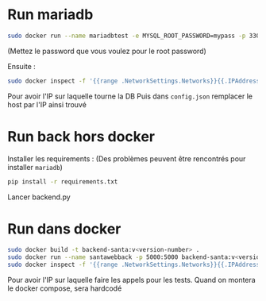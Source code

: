 # Run mariadb
```sh
sudo docker run --name mariadbtest -e MYSQL_ROOT_PASSWORD=mypass -p 3306:3306 -d docker.io/library/mariadb:latest
```
(Mettez le password que vous voulez pour le root password)

Ensuite :
``` sh
sudo docker inspect -f '{{range .NetworkSettings.Networks}}{{.IPAddress}}{{end}}' mariadbtest
```
Pour avoir l'IP sur laquelle tourne la DB
Puis dans `config.json` remplacer le host par l'IP ainsi trouvé


# Run back hors docker

Installer les requirements :
(Des problèmes peuvent être rencontrés pour installer `mariadb`)

```sh
pip install -r requirements.txt
```

Lancer backend.py

# Run dans docker

```sh
sudo docker build -t backend-santa:v<version-number> .
sudo docker run --name santawebback -p 5000:5000 backend-santa:v<version-number>
sudo docker inspect -f '{{range .NetworkSettings.Networks}}{{.IPAddress}}{{end}}' santawebback
```

Pour avoir l'IP sur laquelle faire les appels pour les tests.
Quand on montera le docker compose, sera hardcodé
